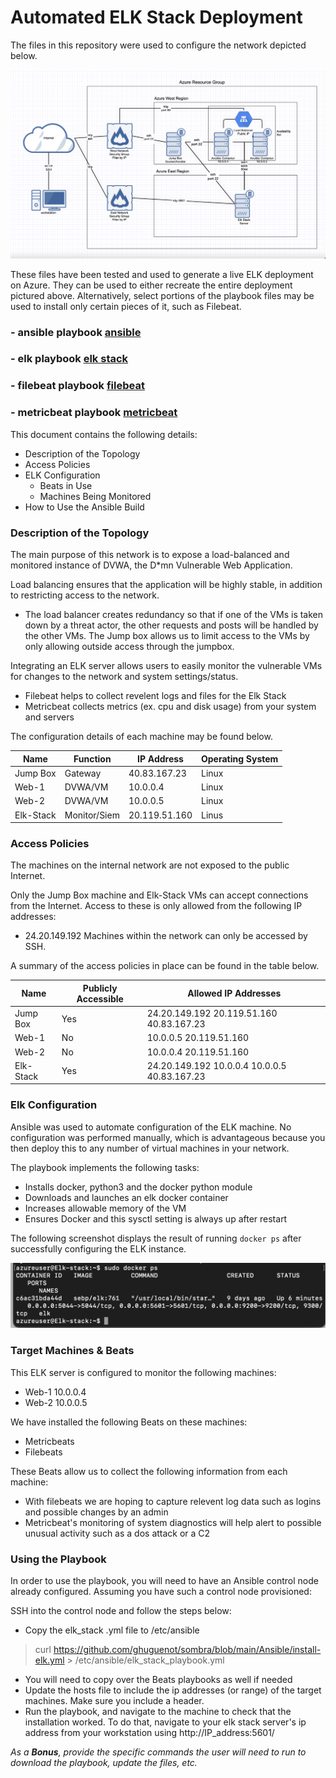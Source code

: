 # Automated ELK Stack Deployment

The files in this repository were used to configure the network depicted below.

![This is an image](/Diagrams/azure_elk_deployment.png)

These files have been tested and used to generate a live ELK deployment on Azure. 
They can be used to either recreate the entire deployment pictured above.
Alternatively, select portions of the playbook files may be used to install only certain pieces of it, such as Filebeat.

### - ansible playbook [ansible](https://github.com/ghuguenot/sombra/blob/main/Ansible/docker.yml)
### - elk playbook [elk stack](https://github.com/ghuguenot/sombra/blob/main/Ansible/install-elk.yml)
### - filebeat playbook [filebeat](https://github.com/ghuguenot/sombra/blob/main/Ansible/filebeat-playbook.yml)
### - metricbeat playbook [metricbeat](https://github.com/ghuguenot/sombra/blob/main/Ansible/metric-playbook.yml)

This document contains the following details:
- Description of the Topology
- Access Policies
- ELK Configuration
  - Beats in Use
  - Machines Being Monitored
- How to Use the Ansible Build


### Description of the Topology

The main purpose of this network is to expose a load-balanced and monitored instance of DVWA, the D*mn Vulnerable Web Application.

Load balancing ensures that the application will be highly stable, in addition to restricting access to the network.
- The load balancer creates redundancy so that if one of the VMs is taken down by a threat actor, the other requests and posts will be handled by the other VMs.  The Jump box allows us to limit access to the VMs by only allowing outside access through the jumpbox.

Integrating an ELK server allows users to easily monitor the vulnerable VMs for changes to the network and system settings/status.
- Filebeat helps to collect revelent logs and files for the Elk Stack
- Metricbeat collects metrics (ex. cpu and disk usage) from your system and servers 

The configuration details of each machine may be found below.

| Name      | Function     | IP Address    | Operating System |
|-----------|--------------|---------------|------------------|
| Jump Box  | Gateway      | 40.83.167.23  | Linux            |
| Web-1     | DVWA/VM      | 10.0.0.4      | Linux            |
| Web-2     | DVWA/VM      | 10.0.0.5      | Linux            |
| Elk-Stack | Monitor/Siem | 20.119.51.160 | Linus            |

### Access Policies

The machines on the internal network are not exposed to the public Internet. 

Only the Jump Box machine and Elk-Stack VMs can accept connections from the Internet. Access to these is only allowed from the following IP addresses:
- 24.20.149.192
Machines within the network can only be accessed by SSH.

A summary of the access policies in place can be found in the table below.

| Name      | Publicly Accessible | Allowed IP Addresses                         |
|-----------|---------------------|----------------------------------------------|
| Jump Box  | Yes                 | 24.20.149.192 20.119.51.160 40.83.167.23     |
| Web-1     | No                  | 10.0.0.5 20.119.51.160                       |
| Web-2     | No                  | 10.0.0.4 20.119.51.160                       |
| Elk-Stack | Yes                 | 24.20.149.192 10.0.0.4 10.0.0.5 40.83.167.23 |

### Elk Configuration

Ansible was used to automate configuration of the ELK machine. No configuration was performed manually, which is advantageous because you then deploy this to any number of virtual machines in your network.

The playbook implements the following tasks:
- Installs docker, python3 and the docker python module
- Downloads and launches an elk docker container
- Increases allowable memory of the VM
- Ensures Docker and this sysctl setting is always up after restart

The following screenshot displays the result of running `docker ps` after successfully configuring the ELK instance.

![This is an image](Images/docker_ps.png)

### Target Machines & Beats
This ELK server is configured to monitor the following machines:
- Web-1 10.0.0.4
- Web-2 10.0.0.5

We have installed the following Beats on these machines:
- Metricbeats
- Filebeats

These Beats allow us to collect the following information from each machine:
- With filebeats we are hoping to capture relevent log data such as logins and possible changes by an admin
- Metricbeat's monitoring of system diagnostics will help alert to possible unusual activity such as a dos attack or a C2

### Using the Playbook
In order to use the playbook, you will need to have an Ansible control node already configured. Assuming you have such a control node provisioned: 

SSH into the control node and follow the steps below:
- Copy the elk_stack .yml file to /etc/ansible
> curl https://github.com/ghuguenot/sombra/blob/main/Ansible/install-elk.yml > /etc/ansible/elk_stack_playbook.yml
- You will need to copy over the Beats playbooks as well if needed
- Update the hosts file to include the ip addresses (or range) of the target machines.  Make sure you include a header.
- Run the playbook, and navigate to the machine to check that the installation worked.  To do that, navigate to your elk stack server's ip address from your workstation using http://IP_address:5601/

_As a **Bonus**, provide the specific commands the user will need to run to download the playbook, update the files, etc._
